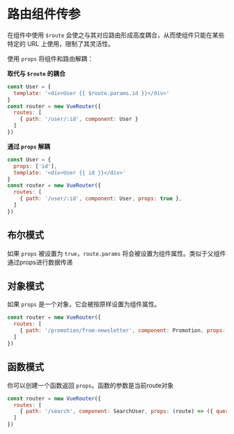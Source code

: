 # 路由组件传参

在组件中使用 `$route` 会使之与其对应路由形成高度耦合，从而使组件只能在某些特定的 URL 上使用，限制了其灵活性。

使用 `props` 将组件和路由解耦：

**取代与 `$route` 的耦合**

``` js
const User = {
  template: '<div>User {{ $route.params.id }}</div>'
}
const router = new VueRouter({
  routes: [
    { path: '/user/:id', component: User }
  ]
})
```

**通过 `props` 解耦**

``` js
const User = {
  props: ['id'],
  template: '<div>User {{ id }}</div>'
}
const router = new VueRouter({
  routes: [
    { path: '/user/:id', component: User, props: true },
  ]
})
```
## 布尔模式

如果 `props` 被设置为 `true`，`route.params` 将会被设置为组件属性。类似于父组件通过props进行数据传递

## 对象模式

如果 `props` 是一个对象，它会被按原样设置为组件属性。

``` js
const router = new VueRouter({
  routes: [
    { path: '/promotion/from-newsletter', component: Promotion, props: { id: 123 } }
  ]
})
```

## 函数模式

你可以创建一个函数返回 `props`。函数的参数是当前route对象

``` js
const router = new VueRouter({
  routes: [
    { path: '/search', component: SearchUser, props: (route) => ({ query: route.query.q }) }
  ]
})
```
